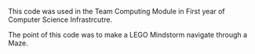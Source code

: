 This code was used in the Team Computing Module in First year of Computer Science Infrastrcutre.

The point of this code was to make a LEGO Mindstorm navigate through a Maze.
